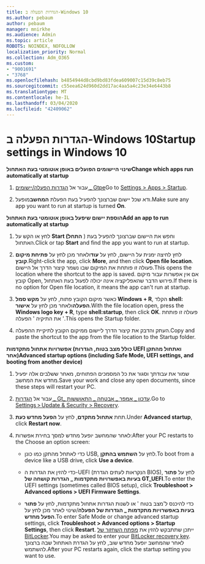 ```yaml
---
title: הגדרות הפעלה ב-Windows 10
ms.author: pebaum
author: pebaum
manager: mnirkhe
ms.audience: Admin
ms.topic: article
ROBOTS: NOINDEX, NOFOLLOW
localization_priority: Normal
ms.collection: Adm_O365
ms.custom:
- "9001691"
- "3768"
ms.openlocfilehash: b4854944d8cbd9bd83fdea609007c15d39c8eb75
ms.sourcegitcommit: c55eea624d960d2dd17ac4aa5a4c23e34e6443b8
ms.translationtype: MT
ms.contentlocale: he-IL
ms.lasthandoff: 03/04/2020
ms.locfileid: "42409062"
---
```

# <a name="startup-settings-in-windows-10"></a><span data-ttu-id="18121-102">הגדרות הפעלה ב-Windows 10</span><span class="sxs-lookup"><span data-stu-id="18121-102">Startup settings in Windows 10</span></span>

<span data-ttu-id="18121-103">**שינוי היישומים הפועלים באופן אוטומטי בעת האתחול**</span><span class="sxs-lookup"><span data-stu-id="18121-103">**Change which apps run automatically at startup**</span></span>

1. <span data-ttu-id="18121-104">עבור אל [הגדרות הפעלה/יישומים _ Gtpe](ms-settings:startupapps?activationSource=GetHelp)</span><span class="sxs-lookup"><span data-stu-id="18121-104">Go to [Settings > Apps > Startup](ms-settings:startupapps?activationSource=GetHelp).</span></span>

2. <span data-ttu-id="18121-105">ודא שכל יישום שברצונך להפעיל בעת הפעלת **המחשב**מופעל.</span><span class="sxs-lookup"><span data-stu-id="18121-105">Make sure any app you want to run at startup is turned **On**.</span></span>

<span data-ttu-id="18121-106">**הוספת יישום שיפעל באופן אוטומטי בעת האתחול**</span><span class="sxs-lookup"><span data-stu-id="18121-106">**Add an app to run automatically at startup**</span></span>

1. <span data-ttu-id="18121-107">לחץ או הקש על **Start (התחל** ) וחפש את היישום שברצונך להפעיל בעת האתחול.</span><span class="sxs-lookup"><span data-stu-id="18121-107">Click or tap **Start** and find the app you want to run at startup.</span></span>

2. <span data-ttu-id="18121-108">לחץ לחיצה ימנית על היישום, לחץ על **עוד**ולאחר מכן לחץ על **פתיחת מיקום קובץ**.</span><span class="sxs-lookup"><span data-stu-id="18121-108">Right-click the app, click **More**, and then click **Open file location**.</span></span> <span data-ttu-id="18121-109">פעולה זו פותחת את המיקום שבו נשמר קיצור הדרך אל היישום.</span><span class="sxs-lookup"><span data-stu-id="18121-109">This opens the location where the shortcut to the app is saved.</span></span> <span data-ttu-id="18121-110">אם אין אפשרות עבור מיקום קובץ Open, פירוש הדבר שהאפליקציה אינה יכולה לפעול בעת האתחול.</span><span class="sxs-lookup"><span data-stu-id="18121-110">If there is no option for Open file location, it means the app can't run at startup.</span></span>

3. <span data-ttu-id="18121-111">כאשר מיקום הקובץ פתוח, לחץ על **מקש סמל Windows + R**, הקלד **shell: הפעלה**ולאחר מכן לחץ על **אישור**.</span><span class="sxs-lookup"><span data-stu-id="18121-111">With the file location open, press the **Windows logo key  + R**, type **shell:startup**, then click **OK**.</span></span> <span data-ttu-id="18121-112">פעולה זו פותחת את התיקיה ' הפעלה '.</span><span class="sxs-lookup"><span data-stu-id="18121-112">This opens the Startup folder.</span></span>

4. <span data-ttu-id="18121-113">העתק והדבק את קיצור הדרך ליישום ממיקום הקובץ לתיקיית ההפעלה.</span><span class="sxs-lookup"><span data-stu-id="18121-113">Copy and paste the shortcut to the app from the file location to the Startup folder.</span></span>

<span data-ttu-id="18121-114">**אפשרויות אתחול מתקדמות (כולל מצב בטוח, הגדרות UEFI ואתחול מהתקן אחר)**</span><span class="sxs-lookup"><span data-stu-id="18121-114">**Advanced startup options (including Safe Mode, UEFI settings, and booting from another device)**</span></span>

1. <span data-ttu-id="18121-115">שמור את עבודתך וסגור את כל המסמכים הפתוחים, מאחר ששלבים אלה יפעיל מחדש את המחשב.</span><span class="sxs-lookup"><span data-stu-id="18121-115">Save your work and close any open documents, since these steps will restart your PC.</span></span>

2. <span data-ttu-id="18121-116">עבור אל [הגדרות _ Gt_ עדכון _ אמפר _ אבטחה _ התאוששות](ms-settings:recovery?activationSource=GetHelp).</span><span class="sxs-lookup"><span data-stu-id="18121-116">Go to [Settings > Update & Security > Recovery](ms-settings:recovery?activationSource=GetHelp).</span></span>

3. <span data-ttu-id="18121-117">תחת **אתחול מתקדם**, לחץ על **הפעל מחדש כעת**.</span><span class="sxs-lookup"><span data-stu-id="18121-117">Under **Advanced startup**, click **Restart now**.</span></span> 

4. <span data-ttu-id="18121-118">לאחר שהמחשב יופעל מחדש למסך בחירת אפשרות:</span><span class="sxs-lookup"><span data-stu-id="18121-118">After your PC restarts to the Choose an option screen:</span></span>

    - <span data-ttu-id="18121-119">כדי לאתחל מהתקן כמו כונן USB, לחץ על **השתמש בהתקן**.</span><span class="sxs-lookup"><span data-stu-id="18121-119">To boot from a device like a USB drive, click **Use a device**.</span></span>

    - <span data-ttu-id="18121-120">כדי להזין את הגדרות ה-UEFI (הנקראות לעתים הגדרת BIOS), לחץ על **פתור בעיות באפשרויות מתקדמות _ הגדרות קושחה של GT_UEFI**.</span><span class="sxs-lookup"><span data-stu-id="18121-120">To enter the UEFI settings (sometimes called BIOS setup), click **Troubleshoot > Advanced options > UEFI Firmware Settings**.</span></span> 

    - <span data-ttu-id="18121-121">כדי להיכנס ל'מצב בטוח ' או לשנות הגדרות אתחול מתקדמות, לחץ על **פתור בעיות באפשרויות מתקדמות _ הגדרות של הפעלה**/שינוי לאחר מכן לחץ על **הפעל מחדש**.</span><span class="sxs-lookup"><span data-stu-id="18121-121">To enter Safe Mode or change advanced startup settings, click **Troubleshoot > Advanced options > Startup Settings**, then click **Restart**.</span></span> <span data-ttu-id="18121-122">ייתכן שתתבקש להזין את [מפתח השחזור של BitLocker](https://support.microsoft.com/help/4026181/windows-10-find-my-bitlocker-recovery-key).</span><span class="sxs-lookup"><span data-stu-id="18121-122">You may be asked to enter your [BitLocker recovery key](https://support.microsoft.com/help/4026181/windows-10-find-my-bitlocker-recovery-key).</span></span> <span data-ttu-id="18121-123">לאחר שהמחשב יופעל מחדש שוב, לחץ על הגדרת האתחול שבה ברצונך להשתמש.</span><span class="sxs-lookup"><span data-stu-id="18121-123">After your PC restarts again, click the startup setting you want to use.</span></span>